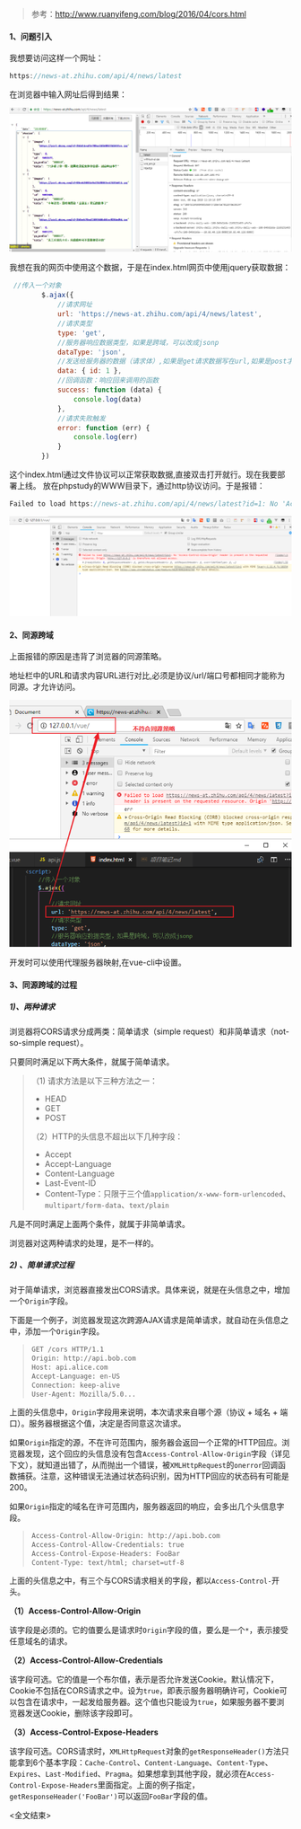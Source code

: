 > 参考：http://www.ruanyifeng.com/blog/2016/04/cors.html

#### 1、问题引入

我想要访问这样一个网址：

```js
https://news-at.zhihu.com/api/4/news/latest
```

在浏览器中输入网址后得到结果：

<img src="./img/1.bmp">

我想在我的网页中使用这个数据，于是在index.html网页中使用jquery获取数据：

```js
 //传入一个对象
        $.ajax({
            //请求网址
            url: 'https://news-at.zhihu.com/api/4/news/latest',
            //请求类型
            type: 'get',
            //服务器响应数据类型，如果是跨域，可以改成jsonp
            dataType: 'json',
            //发送给服务器的数据（请求体）,如果是get请求数据写在url,如果是post才写data属性
            data: { id: 1 },
            //回调函数：响应回来调用的函数
            success: function (data) {
                console.log(data)
            },
            //请求失败触发
            error: function (err) {
                console.log(err)
            }
        })
```

这个index.html通过文件协议可以正常获取数据,直接双击打开就行。现在我要部署上线。
放在phpstudy的WWW目录下，通过http协议访问。于是报错：

```js
Failed to load https://news-at.zhihu.com/api/4/news/latest?id=1: No 'Access-Control-Allow-Origin' header is present on the requested resource. Origin 'http://127.0.0.1' is therefore not allowed access.
```

<img src="./img/2.bmp">

#### 2、同源跨域

上面报错的原因是违背了浏览器的同源策略。

地址栏中的URL和请求内容URL进行对比,必须是协议/url/端口号都相同才能称为同源。才允许访问。

<img src="./img/3.bmp">

开发时可以使用代理服务器映射,在vue-cli中设置。



#### 3、同源跨域的过程

##### 1)、两种请求

浏览器将CORS请求分成两类：简单请求（simple request）和非简单请求（not-so-simple request）。

只要同时满足以下两大条件，就属于简单请求。

> （1) 请求方法是以下三种方法之一：
>
> - HEAD
> - GET
> - POST
>
> （2）HTTP的头信息不超出以下几种字段：
>
> - Accept
> - Accept-Language
> - Content-Language
> - Last-Event-ID
> - Content-Type：只限于三个值`application/x-www-form-urlencoded`、`multipart/form-data`、`text/plain`

凡是不同时满足上面两个条件，就属于非简单请求。

浏览器对这两种请求的处理，是不一样的。

##### 2) 、简单请求过程

对于简单请求，浏览器直接发出CORS请求。具体来说，就是在头信息之中，增加一个`Origin`字段。

下面是一个例子，浏览器发现这次跨源AJAX请求是简单请求，就自动在头信息之中，添加一个`Origin`字段。

> ```
> GET /cors HTTP/1.1
> Origin: http://api.bob.com
> Host: api.alice.com
> Accept-Language: en-US
> Connection: keep-alive
> User-Agent: Mozilla/5.0...
>
> ```

上面的头信息中，`Origin`字段用来说明，本次请求来自哪个源（协议 + 域名 + 端口）。服务器根据这个值，决定是否同意这次请求。

如果`Origin`指定的源，不在许可范围内，服务器会返回一个正常的HTTP回应。浏览器发现，这个回应的头信息没有包含`Access-Control-Allow-Origin`字段（详见下文），就知道出错了，从而抛出一个错误，被`XMLHttpRequest`的`onerror`回调函数捕获。注意，这种错误无法通过状态码识别，因为HTTP回应的状态码有可能是200。

如果`Origin`指定的域名在许可范围内，服务器返回的响应，会多出几个头信息字段。

> ```
> Access-Control-Allow-Origin: http://api.bob.com
> Access-Control-Allow-Credentials: true
> Access-Control-Expose-Headers: FooBar
> Content-Type: text/html; charset=utf-8
>
> ```

上面的头信息之中，有三个与CORS请求相关的字段，都以`Access-Control-`开头。

**（1）Access-Control-Allow-Origin**

该字段是必须的。它的值要么是请求时`Origin`字段的值，要么是一个`*`，表示接受任意域名的请求。

**（2）Access-Control-Allow-Credentials**

该字段可选。它的值是一个布尔值，表示是否允许发送Cookie。默认情况下，Cookie不包括在CORS请求之中。设为`true`，即表示服务器明确许可，Cookie可以包含在请求中，一起发给服务器。这个值也只能设为`true`，如果服务器不要浏览器发送Cookie，删除该字段即可。

**（3）Access-Control-Expose-Headers**

该字段可选。CORS请求时，`XMLHttpRequest`对象的`getResponseHeader()`方法只能拿到6个基本字段：`Cache-Control`、`Content-Language`、`Content-Type`、`Expires`、`Last-Modified`、`Pragma`。如果想拿到其他字段，就必须在`Access-Control-Expose-Headers`里面指定。上面的例子指定，`getResponseHeader('FooBar')`可以返回`FooBar`字段的值。

<全文结束>


